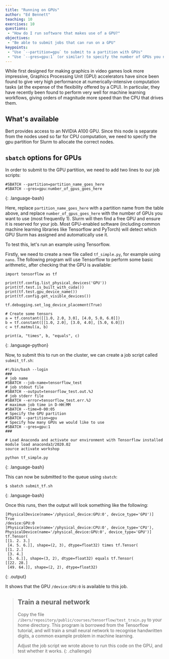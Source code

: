 ```yaml
---
title: "Running on GPUs"
author: "Ed Bennett"
teaching: 10
exercises: 10
questions:
 - "How do I run software that makes use of a GPU?"
objectives:
 - "Be able to submit jobs that can run on a GPU"
keypoints:
 - "Use `--partition=gpu` to submit to a partition with GPUs"
 - "Use `--gres=gpu:1` (or similar) to specify the number of GPUs you need."
---
```


While first designed for making graphics in video games look more
impressive, Graphics Processing Unit (GPU) accelerators have since
been found to give very high performance at numerically-intensive
computation tasks (at the expense of the flexibility offered by a
CPU). In particular, they have recently been found to perform very
well for machine learning workflows, giving orders of magnitude
more speed than the CPU that drives them.

## What's available

Bert provides access to an NVIDIA A100 GPU. Since this node is separate
from the nodes used so far for CPU computation, we need to specify the gpu
partition for Slurm to allocate the correct nodes.


## `sbatch` options for GPUs

In order to submit to the GPU partition, we need to add two lines to
our job scripts:

~~~
#SBATCH --partition=partition_name_goes_here
#SBATCH --gres=gpu:number_of_gpus_goes_here
~~~
{: .language-bash}

Here, replace `partition_name_goes_here` with a partition name from
the table above, and replace `number_of_gpus_goes_here` with the
number of GPUs you want to use (most frequently 1). Slurm will then
find a free GPU and ensure it is reserved for your job. Most
GPU-enabled software (including common machine learning libraries
like Tensorflow and PyTorch) will detect which GPU Slurm has assigned
and automatically use it.

To test this, let's run an example using Tensorflow.

Firstly, we need to create a new file called `tf_simple.py`, for
example using `nano`.
The following program will use Tensorflow to perform some basic
arithmetic, after checking that the GPU is available:

~~~
import tensorflow as tf

print(tf.config.list_physical_devices('GPU'))
print(tf.test.is_built_with_cuda())
print(tf.test.gpu_device_name())
print(tf.config.get_visible_devices())

tf.debugging.set_log_device_placement(True)

# Create some tensors
a = tf.constant([[1.0, 2.0, 3.0], [4.0, 5.0, 6.0]])
b = tf.constant([[1.0, 2.0], [3.0, 4.0], [5.0, 6.0]])
c = tf.matmul(a, b)

print(a, "times", b, "equals", c)
~~~
{: .language-python}

Now, to submit this to run on the cluster, we can create a job script
called `submit_tf.sh`:

~~~
#!/bin/bash --login
###
# job name
#SBATCH --job-name=tensorflow_test
# job stdout file
#SBATCH --output=tensorflow_test.out.%J
# job stderr file
#SBATCH --error=tensorflow_test.err.%J
# maximum job time in D-HH:MM
#SBATCH --time=0-00:05
# Specify the GPU partition
#SBATCH --partition=gpu
# Specify how many GPUs we would like to use
#SBATCH --gres=gpu:1
###

# Load Anaconda and activate our environment with Tensorflow installed
module load anaconda3/2020.02
source activate workshop

python tf_simple.py
~~~
{: .language-bash}

This can now be submitted to the queue using `sbatch`:

~~~
$ sbatch submit_tf.sh
~~~
{: .language-bash}

Once this runs, then the output will look something like the following:

~~~
[PhysicalDevice(name='/physical_device:GPU:0', device_type='GPU')]
True
/device:GPU:0
[PhysicalDevice(name='/physical_device:CPU:0', device_type='CPU'), PhysicalDevice(name='/physical_device:GPU:0', device_type='GPU')]
tf.Tensor(
[[1. 2. 3.]
 [4. 5. 6.]], shape=(2, 3), dtype=float32) times tf.Tensor(
[[1. 2.]
 [3. 4.]
 [5. 6.]], shape=(3, 2), dtype=float32) equals tf.Tensor(
[[22. 28.]
 [49. 64.]], shape=(2, 2), dtype=float32)
 ~~~
{: .output}

It shows that the GPU `/device:GPU:0` is available to this job.

> ## Train a neural network
>
> Copy the file `/ibers/repository/public/courses/tensorflow/test_train.py` to your home
> directory. This program is borrowed from the Tensorflow tutorial,
> and will train a small neural network to recognise handwritten digits,
> a common example problem in machine learning.
>
> Adjust the job script we wrote above to run this code on the GPU,
> and test whether it works.
{: .challenge}

[accelerateai]: https://sa2c.github.io/AccelerateAI
